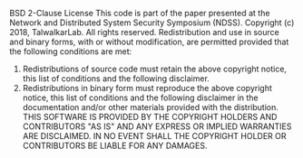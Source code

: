 BSD 2-Clause License 
This code is part of the paper presented at the Network and Distributed System Security Symposium (NDSS).
Copyright (c) 2018, TalwalkarLab. All rights reserved. 
Redistribution and use in source and binary forms, with or without modification, are permitted provided that the following conditions are met: 
1. Redistributions of source code must retain the above copyright notice, this list of conditions and the following disclaimer. 
2. Redistributions in binary form must reproduce the above copyright notice, this list of conditions and the following disclaimer in the documentation and/or other materials provided with the distribution. 
THIS SOFTWARE IS PROVIDED BY THE COPYRIGHT HOLDERS AND CONTRIBUTORS "AS IS" AND ANY EXPRESS OR IMPLIED WARRANTIES ARE DISCLAIMED. IN NO EVENT SHALL THE COPYRIGHT HOLDER OR CONTRIBUTORS BE LIABLE FOR ANY DAMAGES.
